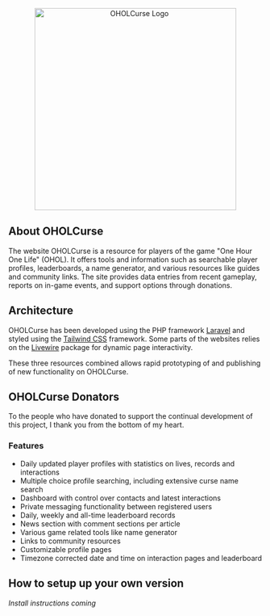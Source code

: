 <p align="center"><a href="https://oholcurse.com" target="_blank"><img src="https://oholcurse.com/assets/uploads/images/new-logo-transparent.png" width="400" alt="OHOLCurse Logo"></a></p>


## About OHOLCurse

The website OHOLCurse is a resource for players of the game "One Hour One Life" (OHOL). It offers tools and information such as searchable player profiles, leaderboards, a name generator, and various resources like guides and community links. The site provides data entries from recent gameplay, reports on in-game events, and support options through donations.

## Architecture

OHOLCurse has been developed using the PHP framework [Laravel](https://laravel.com/docs) and styled using the [Tailwind CSS](https://tailwindcss.com/docs/font-size) framework. Some parts of the websites relies on the [Livewire](https://livewire.laravel.com/docs/quickstart) package for dynamic page interactivity.

These three resources combined allows rapid prototyping of and publishing of new functionality on OHOLCurse.

## OHOLCurse Donators

To the people who have donated to support the continual development of this project, I thank you from the bottom of my heart.

### Features

- Daily updated player profiles with statistics on lives, records and interactions
- Multiple choice profile searching, including extensive curse name search
- Dashboard with control over contacts and latest interactions
- Private messaging functionality between registered users
- Daily, weekly and all-time leaderboard records
- News section with comment sections per article
- Various game related tools like name generator
- Links to community resources
- Customizable profile pages
- Timezone corrected date and time on interaction pages and leaderboard



## How to setup up your own version
*Install instructions coming*
